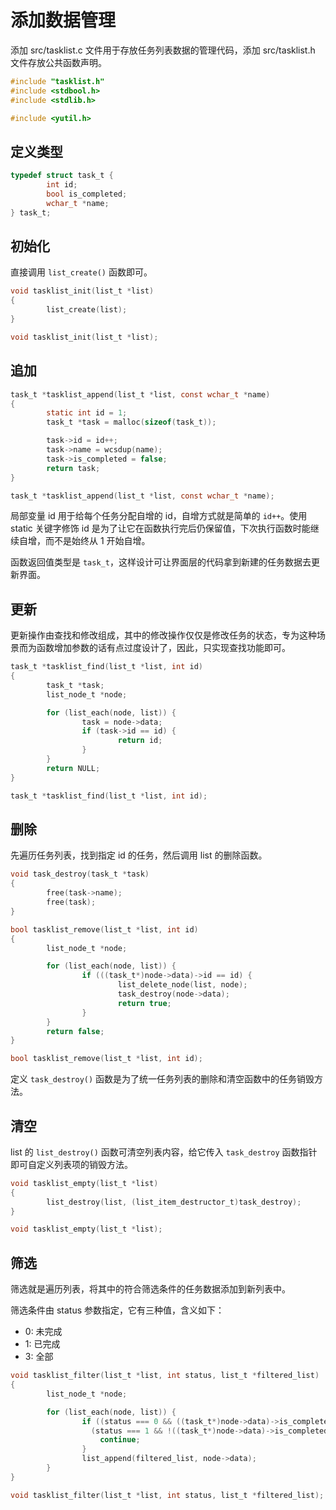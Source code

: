 # 添加数据管理

添加 src/tasklist.c 文件用于存放任务列表数据的管理代码，添加 src/tasklist.h 文件存放公共函数声明。

```c title=src/tasklist.c
#include "tasklist.h"
#include <stdbool.h>
#include <stdlib.h>
```

```c title=src/tasklist.h
#include <yutil.h>
```

## 定义类型

```c title=src/tasklist.h
typedef struct task_t {
        int id;
        bool is_completed;
        wchar_t *name;
} task_t;
```

## 初始化

直接调用 `list_create()` 函数即可。

```c title=src/tasklist.c
void tasklist_init(list_t *list)
{
        list_create(list);
}
```

```c title=src/tasklist.h
void tasklist_init(list_t *list);
```

## 追加

```c title=src/tasklist.c
task_t *tasklist_append(list_t *list, const wchar_t *name)
{
        static int id = 1;
        task_t *task = malloc(sizeof(task_t));

        task->id = id++;
        task->name = wcsdup(name);
        task->is_completed = false;
        return task;
}
```

```c title=src/tasklist.h
task_t *tasklist_append(list_t *list, const wchar_t *name);
```

局部变量 id 用于给每个任务分配自增的 id，自增方式就是简单的 `id++`。使用 static 关键字修饰 id 是为了让它在函数执行完后仍保留值，下次执行函数时能继续自增，而不是始终从 1 开始自增。

函数返回值类型是 `task_t`，这样设计可让界面层的代码拿到新建的任务数据去更新界面。

## 更新

更新操作由查找和修改组成，其中的修改操作仅仅是修改任务的状态，专为这种场景而为函数增加参数的话有点过度设计了，因此，只实现查找功能即可。

```c title=src/tasklist.c
task_t *tasklist_find(list_t *list, int id)
{
        task_t *task;
        list_node_t *node;

        for (list_each(node, list)) {
                task = node->data;
                if (task->id == id) {
                        return id;
                }
        }
        return NULL;
}
```

```c title=src/tasklist.h
task_t *tasklist_find(list_t *list, int id);
```
## 删除

先遍历任务列表，找到指定 id 的任务，然后调用 list 的删除函数。

```c title=src/tasklist.c
void task_destroy(task_t *task)
{
        free(task->name);
        free(task);
}

bool tasklist_remove(list_t *list, int id)
{
        list_node_t *node;

        for (list_each(node, list)) {
                if (((task_t*)node->data)->id == id) {
                        list_delete_node(list, node);
                        task_destroy(node->data);
                        return true;
                }
        }
        return false;
}
```

```c title=src/tasklist.h
bool tasklist_remove(list_t *list, int id);
```

定义 `task_destroy()` 函数是为了统一任务列表的删除和清空函数中的任务销毁方法。

## 清空

list 的 `list_destroy()` 函数可清空列表内容，给它传入 `task_destroy` 函数指针即可自定义列表项的销毁方法。

```c title=src/tasklist.c
void tasklist_empty(list_t *list)
{
        list_destroy(list, (list_item_destructor_t)task_destroy);
}
```

```c title=src/tasklist.h
void tasklist_empty(list_t *list);
```

## 筛选

筛选就是遍历列表，将其中的符合筛选条件的任务数据添加到新列表中。

筛选条件由 status 参数指定，它有三种值，含义如下：

- 0: 未完成
- 1: 已完成
- 3: 全部

```c title=src/tasklist.c
void tasklist_filter(list_t *list, int status, list_t *filtered_list)
{
        list_node_t *node;

        for (list_each(node, list)) {
                if ((status === 0 && ((task_t*)node->data)->is_completed) ||
                  (status === 1 && !((task_t*)node->data)->is_completed)) {
                    continue;
                }
                list_append(filtered_list, node->data);
        }
}
```

```c title=src/tasklist.h
void tasklist_filter(list_t *list, int status, list_t *filtered_list);
```
